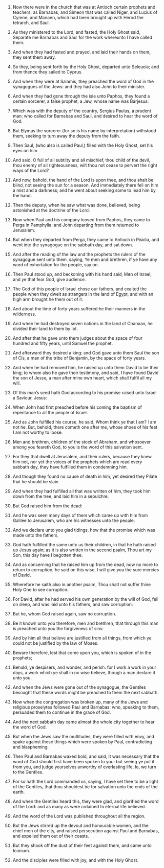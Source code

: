 1. Now there were in the church that was at Antioch certain prophets
and teachers; as Barnabas, and Simeon that was called Niger, and
Lucius of Cyrene, and Manaen, which had been brought up with Herod the
tetrarch, and Saul.

2. As they ministered to the Lord, and fasted, the Holy Ghost said,
Separate me Barnabas and Saul for the work whereunto I have called
them.

3. And when they had fasted and prayed, and laid their hands on
them, they sent them away.

4. So they, being sent forth by the Holy Ghost, departed unto
Seleucia; and from thence they sailed to Cyprus.

5. And when they were at Salamis, they preached the word of God in
the synagogues of the Jews: and they had also John to their minister.

6. And when they had gone through the isle unto Paphos, they found a
certain sorcerer, a false prophet, a Jew, whose name was Barjesus:

7. Which was with the deputy of the country, Sergius Paulus, a
prudent man; who called for Barnabas and Saul, and desired to hear the
word of God.

8. But Elymas the sorcerer (for so is his name by interpretation)
withstood them, seeking to turn away the deputy from the faith.

9. Then Saul, (who also is called Paul,) filled with the Holy Ghost,
set his eyes on him.

10. And said, O full of all subtilty and all mischief, thou child of
the devil, thou enemy of all righteousness, wilt thou not cease to
pervert the right ways of the Lord?

11. And now, behold, the hand
of the Lord is upon thee, and thou shalt be blind, not seeing the sun
for a season. And immediately there fell on him a mist and a darkness;
and he went about seeking some to lead him by the hand.

12. Then the deputy, when he saw what was done, believed, being
astonished at the doctrine of the Lord.

13. Now when Paul and his company loosed from Paphos, they came to
Perga in Pamphylia: and John departing from them returned to
Jerusalem.

14. But when they departed from Perga, they came to Antioch in
Pisidia, and went into the synagogue on the sabbath day, and sat down.

15. And after the reading of the law and the prophets the rulers of
the synagogue sent unto them, saying, Ye men and brethren, if ye have
any word of exhortation for the people, say on.

16. Then Paul stood up, and beckoning with his hand said, Men of
Israel, and ye that fear God, give audience.

17. The God of this people of Israel chose our fathers, and exalted
the people when they dwelt as strangers in the land of Egypt, and with
an high arm brought he them out of it.

18. And about the time of forty years suffered he their manners in
the wilderness.

19. And when he had destroyed seven nations in the land of Chanaan,
he divided their land to them by lot.

20. And after that he gave unto them judges about the space of four
hundred and fifty years, until Samuel the prophet.

21. And afterward they desired a king: and God gave unto them Saul
the son of Cis, a man of the tribe of Benjamin, by the space of forty
years.

22. And when he had removed him, he raised up unto them David to be
their king; to whom also he gave their testimony, and said, I have
found David the son of Jesse, a man after mine own heart, which shall
fulfil all my will.

23. Of this man’s seed hath God according to his promise raised unto
Israel a Saviour, Jesus:

24. When John had first preached before his
coming the baptism of repentance to all the people of Israel.

25. And as John fulfilled his course, he said, Whom think ye that I
am? I am not he. But, behold, there cometh one after me, whose shoes
of his feet I am not worthy to loose.

26. Men and brethren, children of the stock of Abraham, and
whosoever among you feareth God, to you is the word of this salvation
sent.

27. For they that dwell at Jerusalem, and their rulers, because they
knew him not, nor yet the voices of the prophets which are read every
sabbath day, they have fulfilled them in condemning him.

28. And though they found no cause of death in him, yet desired they
Pilate that he should be slain.

29. And when they had fulfilled all that was written of him, they
took him down from the tree, and laid him in a sepulchre.

30. But God raised him from the dead:

31. And he was seen many
days of them which came up with him from Galilee to Jerusalem, who are
his witnesses unto the people.

32. And we declare unto you glad tidings, how that the promise which
was made unto the fathers,

33. God hath fulfilled the same unto us
their children, in that he hath raised up Jesus again; as it is also
written in the second psalm, Thou art my Son, this day have I begotten
thee.

34. And as concerning that he raised him up from the dead, now no
more to return to corruption, he said on this wise, I will give you
the sure mercies of David.

35. Wherefore he saith also in another psalm, Thou shalt not suffer
thine Holy One to see corruption.

36. For David, after he had served his own generation by the will of
God, fell on sleep, and was laid unto his fathers, and saw corruption:

37. But he, whom God raised again, saw no corruption.

38. Be it known unto you therefore, men and brethren, that through
this man is preached unto you the forgiveness of sins:

39. And by
him all that believe are justified from all things, from which ye
could not be justified by the law of Moses.

40. Beware therefore, lest that come upon you, which is spoken of in
the prophets;

41. Behold, ye despisers, and wonder, and perish: for
I work a work in your days, a work which ye shall in no wise believe,
though a man declare it unto you.

42. And when the Jews were gone out of the synagogue, the Gentiles
besought that these words might be preached to them the next sabbath.

43. Now when the congregation was broken up, many of the Jews and
religious proselytes followed Paul and Barnabas: who, speaking to
them, persuaded them to continue in the grace of God.

44. And the next sabbath day came almost the whole city together to
hear the word of God.

45. But when the Jews saw the multitudes, they were filled with
envy, and spake against those things which were spoken by Paul,
contradicting and blaspheming.

46. Then Paul and Barnabas waxed bold, and said, It was necessary
that the word of God should first have been spoken to you: but seeing
ye put it from you, and judge yourselves unworthy of everlasting life,
lo, we turn to the Gentiles.

47. For so hath the Lord commanded us, saying, I have set thee to be
a light of the Gentiles, that thou shouldest be for salvation unto the
ends of the earth.

48. And when the Gentiles heard this, they were glad, and glorified
the word of the Lord: and as many as were ordained to eternal life
believed.

49. And the word of the Lord was published throughout all the
region.

50. But the Jews stirred up the devout and honourable women, and the
chief men of the city, and raised persecution against Paul and
Barnabas, and expelled them out of their coasts.

51. But they shook off the dust of their feet against them, and came
unto Iconium.

52. And the disciples were filled with joy, and with the Holy Ghost.